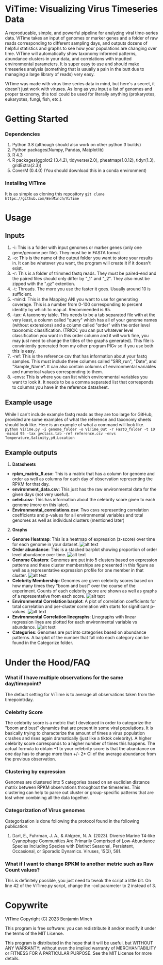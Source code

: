# ViTime: Visualizing Virus Timeseries Data
A reproducable, simple, and powerful pipeline for analyzing viral time-series data. ViTime takes an input of genomes or marker genes and a folder of raw reads corresponding to different sampling days, and outputs dozens of helpful statistics and graphs to see how your populations are changing over time. ViTime will automatically show taxonomy informed patterns, abundance clusters in your data, and correlations with inputted environmental parameters. It is super easy to use and should make timeseries analysis (something that is usually a pain in the butt due to managing a large library of reads) very easy. 

ViTime was made with virus time series data in mind, but here's a secret, it doesn't just work with viruses. As long as you input a list of genomes and proper taxonomy, this tool could be used for literally anything (prokaryotes, eukaryotes, fungi, fish, etc.). 

# Getting Started

### Dependencies
1. Python 3.8  (although should also work on other python 3 builds)
2. Python packages(Numpy, Pandas, Matplotlib)
3. R 4.3
4. R packages(ggplot2 (3.4.2), tidyverse(2.0), pheatmap(1.0.12), tidyr(1.3), gridExtra(2.3))
5. CoverM (0.4.0) (You should download this in a conda environment)

### Installing ViTime

It is as simple as cloning this repository
`git clone https://github.com/BenMinch/ViTime`

# Usage

## Inputs
1. -i: This is a folder with input genomes or marker genes (only one gene/genome per file). They must be in FASTA format
2. -o: This is the name of the output folder you want to store your results in. It can be whatever you want, the program will create it if it doesn't exist.
3. -r: This is a folder of trimmed fastq reads. They must be paired-end and the paired files should only differ by "_1" and "_2". They also must be zipped with the ".gz" extention.
4. -t: Threads. The more you use the faster it goes. Usually around 10 is sufficient.
5. -minid: This is the Mapping ANI you want to use for generating coverage. This is a number from 0-100 corresponding to percent identity by which to map at. Recommended is 95.
6. -tax: A taxonomy table. This needs to be a tab separated file with at the very least, a column called "query" which has all of your genome names (without extensions) and a column called "order" with the order level taxonomic classification. (TRICK: you can put whatever level classification you want in this order column and it will work fine, you may just need to change the titles of the graphs generated). This file is conviniently generated from my other program PIGv so if you use both this is easy. 
7. -ref: This is the reference csv that has information about your fastq samples. This must include three columns called "SRR_run", "Date", and "Sample_Name". It can also contain columns of environmental variables and numerical values corresponding to them. 
8. -envs: This is where you can list which environmental variables you want to look it. It needs to be a comma separated list that corresponds to columns you have in the reference datasheet.

## Example usage
While I can't include example fastq reads as they are too large for GitHub, provided are some examples of what the reference and taxonomy sheets should look like. Here is an example of what a command will look like.
`python ViTime.py -i genome_folder -o ViTime_Out -r FastQ_folder -t 10 -minid 95 -tax gvclass.tab -ref reference.csv -envs Temperature,Salinity,pH,Location`

## Example outputs
1. **Datasheets**
* **rpkm_matrix_R.csv**: This is a matrix that has a column for genome and order as well as columns for each day of observation representing the RPKM for that day.
* **environment_data.csv**: This just has the raw environmental data for the given days (not very useful).
* **celeb.csv**: This has information about the celebrity score given to each genome (more on this later).
* **Environmental_correlations.csv**: Two csvs representing correlation coefficients and p-values for all environmental variables and total genomes as well as individual clusters (mentioned later)
2. **Graphs**
* **Genome Heatmap**: This is a heatmap of expression (z-score) over time for each genome in your dataset.
![alt text](https://github.com/BenMinch/ViTime/blob/main/images/Genome_heatmap.png)
* **Order abundance**: This is a stacked barplot showing proportion of order level abundance over time.
![alt text](https://github.com/BenMinch/ViTime/blob/main/images/Order_abundance_over_time.png)
* **Genome Clusters**: Genomes are put into 5 clusters based on expression patterns and these cluster memberships are presented in this figure as well as a representative expression profile for one member in that cluster. 
![alt text](https://github.com/BenMinch/ViTime/blob/main/images/Genome_cluster_membership.png)
* **Celebrity Membership**: Genomes are given celebrity scores based on how many times they "boom and bust" over the course of the experiment. Counts of each celebrity score are shown as well as graphs of a representative from each score.
 ![alt text](https://github.com/BenMinch/ViTime/blob/main/images/Celebrity_membership.png)
* **Environmental Correlation barplot**: A plot of correlation coefficients for total correlation and per-cluster correlation with starts for significant p-values. 
 ![alt text](https://github.com/BenMinch/ViTime/blob/main/images/Environmental_correlations_cluster.png)
* **Environmental Correlation linegraphs**: Linegraphs with linear regression lines are plotted for each environmental variable vs abundance.
 ![alt text](https://github.com/BenMinch/ViTime/blob/main/images/Environmental_correlations_total.png)
* **Categories**: Genomes are put into categories based on abundance patterns. A barplot of the number that fall into each category can be found in the Categorize folder.
# Under the Hood/FAQ

### What if I have multiple observations for the same day/timepoint?
The default setting for ViTime is to average all observations taken from the timepoint/day.

### Celebrity Score
The celebrity score is a metric that I developed in order to categorize the "boom and bust" dynamics that are present in some viral populations. It is basically trying to characterize the amount of times a virus population crashes and rises again dramatically (just like a tiktok celebrity). A higher celebrity score corresponds to a higher number of times this happens. The actual formula to obtain +1 to your celebrity score is that the abundance on one day has to change more than +/- 2* CI of the average abundance from the previous observation. 

### Clustering by expression
Genomes are clustered into 5 categories based on an euclidian distance matrix between RPKM observations throughout the timeseries. This clustering can help to parse out cluster or group-specific patterns that are lost when combining all the data together.

### Categorization of Virus genomes
Categorization is done following the protocol found in the following publication:

1. Dart, E., Fuhrman, J. A., & Ahlgren, N. A. (2023). Diverse Marine T4-like Cyanophage Communities Are Primarily Comprised of Low-Abundance Species Including Species with Distinct Seasonal, Persistent, Occasional, or Sporadic Dynamics. Viruses, 15(2), 581.

### What if I want to change RPKM to another metric such as Raw Count values?
This is definitely possible, you just need to tweak the script a little bit. On line 42 of the ViTime.py script, change the -col parameter to 2 instead of 3. 

# Copywrite
ViTime Copyright (C) 2023 Benjamin Minch

This program is free software: you can redistribute it and/or modify it under the terms of the MIT License.

This program is distributed in the hope that it will be useful, but WITHOUT ANY WARRANTY; without even the implied warranty of MERCHANTABILITY or FITNESS FOR A PARTICULAR PURPOSE. See the MIT License for more details.
